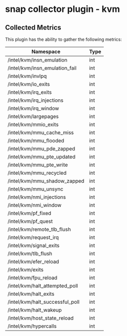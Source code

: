 # snap collector plugin - kvm

## Collected Metrics
This plugin has the ability to gather the following metrics:

Namespace | Type
----------|-----------------------
/intel/kvm/insn_emulation | int 
/intel/kvm/insn_emulation_fail | int
/intel/kvm/invlpq  | int
/intel/kvm/io_exits | int
/intel/kvm/irq_exits | int
/intel/kvm/irq_injections | int
/intel/kvm/irq_window | int
/intel/kvm/largepages | int
/intel/kvm/mmio_exits | int
/intel/kvm/mmu_cache_miss | int
/intel/kvm/mmu_flooded | int
/intel/kvm/mmu_pde_zapped | int
/intel/kvm/mmu_pte_updated | int
/intel/kvm/mmu_pte_write | int
/intel/kvm/mmu_recycled | int
/intel/kvm/mmu_shadow_zapped | int
/intel/kvm/mmu_unsync | int
/intel/kvm/nmi_injections | int
/intel/kvm/nmi_window | int
/intel/kvm/pf_fixed | int
/intel/kvm/pf_quest | int
/intel/kvm/remote_tlb_flush | int
/intel/kvm/request_irq | int
/intel/kvm/signal_exits | int
/intel/kvm/tlb_flush | int
/intel/kvm/efer_reload | int
/intel/kvm/exits | int
/intel/kvm/fpu_reload | int
/intel/kvm/halt_attempted_poll | int
/intel/kvm/halt_exits | int
/intel/kvm/halt_successful_poll | int
/intel/kvm/halt_wakeup | int
/intel/kvm/host_state_reload | int
/intel/kvm/hypercalls | int

